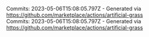 Commits: 2023-05-06T15:08:05.797Z - Generated via https://github.com/marketplace/actions/artificial-grass
<br>
Commits: 2023-05-06T15:08:05.797Z - Generated via https://github.com/marketplace/actions/artificial-grass
<br>
